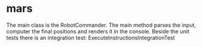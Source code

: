 # mars

The main class is the RobotCommander. The main method parses the input, computer the final positions and renders it in the console.
Beside the unit tests there is an integration test: ExecuteInstructionsIntegrationTest
